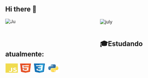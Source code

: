## Hi there 👋
<div>
<img align="center" src="https://github-readme-stats.vercel.app/api?username=JulyDuds&show_icons=true&locale=en&bg_color=000000&text_color=ffffff" alt="july"/>
<img align="left" height="100px" width="300px" src="https://github-readme-stats.vercel.app/api/top-langs?username=JulyDuds&show_icons=true&locale=en&layout=compact&bg_color=000000&text_color=ffffff" alt="Ju" />
</div>

<div style="display: inline_block"><br><h2>🎓Estudando atualmente: </h2>
  <img align="center" alt="July-Js" height="30" width="40" src="https://raw.githubusercontent.com/devicons/devicon/master/icons/javascript/javascript-plain.svg">
  <img align="center" alt="July-HTML" height="30" width="40" src="https://raw.githubusercontent.com/devicons/devicon/master/icons/html5/html5-original.svg">
  <img align="center" alt="July-CSS" height="30" width="40" src="https://raw.githubusercontent.com/devicons/devicon/master/icons/css3/css3-original.svg">
  <img align="center" alt="July-Python" height="30" width="40" src="https://raw.githubusercontent.com/devicons/devicon/master/icons/python/python-original.svg">
  
</div>
